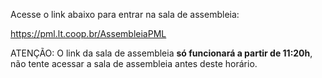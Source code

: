 Acesse o link abaixo para entrar na sala de assembleia:

https://pml.lt.coop.br/AssembleiaPML

ATENÇÃO: O link da sala de assembleia **só funcionará a partir de 11:20h**, não tente acessar a sala de assembleia antes deste horário.
